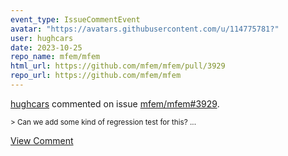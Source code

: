 ```yaml
---
event_type: IssueCommentEvent
avatar: "https://avatars.githubusercontent.com/u/114775781?"
user: hughcars
date: 2023-10-25
repo_name: mfem/mfem
html_url: https://github.com/mfem/mfem/pull/3929
repo_url: https://github.com/mfem/mfem
---
```


<a href='https://github.com/hughcars' target='_blank'>hughcars</a> commented on issue <a href='https://github.com/mfem/mfem/pull/3929' target='_blank'>mfem/mfem#3929</a>.

<small>> Can we add some kind of regression test for this?...</small>

<a href='https://github.com/mfem/mfem/pull/3929' target='_blank'>View Comment</a>